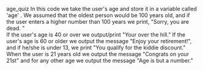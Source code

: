 age_quiz
In this code we take the user's age and store it in a variable called 'age' .
We assumed that the oldest person would be 100 years old, and if the user enters a higher number than 100 years we print, "Sorry, you are dead. "  
If the user's age is 40 or over we output/print "Your over the hill."
If the user's age is 60 or older we output the message "Enjoy your retirement!", and if he/she is under 13, we print "You qualify for the kiddie discount."
When the user is 21 years old we output the message "Congrats on your 21st" and for any other age we output the message "Age is but a number."
